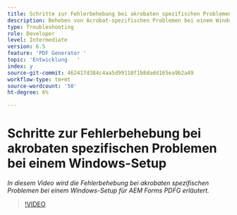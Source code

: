 ```yaml
---
title: Schritte zur Fehlerbehebung bei akrobaten spezifischen Problemen bei einem Windows-Setup
description: Beheben von Acrobat-spezifischen Problemen bei einem Windows-Setup
type: Troubleshooting
role: Developer
level: Intermediate
version: 6.5
feature: 'PDF Generator '
topic: 'Entwicklung   '
index: y
source-git-commit: 462417d384c4aa5d99110f1b8dadd165ea9b2a49
workflow-type: tm+mt
source-wordcount: '50'
ht-degree: 6%

---
```




# Schritte zur Fehlerbehebung bei akrobaten spezifischen Problemen bei einem Windows-Setup

*In diesem Video wird die Fehlerbehebung bei akrobaten spezifischen Problemen bei einem Windows-Setup für AEM Forms PDFG erläutert.*

>[!VIDEO](https://video.tv.adobe.com/v/335480?quality=9&learn=on)

